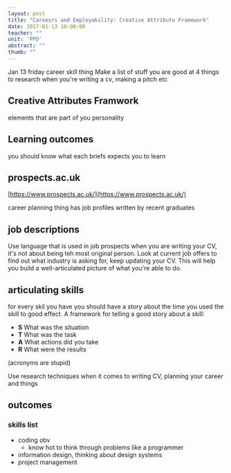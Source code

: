 ```yaml
---
layout: post
title: "Careesrs and Employability: Creative Attribute Framework"
date: 2017-01-13 10:00:00
teacher: ""
unit: 'PPD'
abstract: ""
thumb: ""
---
```


Jan 13
friday career skill thing
Make a list of stuff you are good at
4 things to research when you're writing a cv, making a pitch etc

## Creative Attributes Framwork
elements that are part of you personality

## Learning outcomes
you should know what each briefs expects you to learn

## prospects.ac.uk
[https://www.prospects.ac.uk/](https://www.prospects.ac.uk/)

career planning thing
has job profiles written by recent graduates

## job descriptions
Use language that is used in job prospects when you are writing your CV, it's not about being teh most original person. Look at current job offers to find out what industry is asking for, keep updating your CV. This will help you build a well-articulated picture of what you're able to do.

## articulating skills
for every skil you have you should have a story about the time you used the skill to good effect. A framework for telling a good story about a skill:

- **S** What was the situation
- **T** What was the task
- **A** What actions did you take
- **R** What were the results

(acronyms are stupid)

Use research techniques when it comes to writing CV, planning your career and things

## outcomes

### skills list
- coding obv
    - know hot to think through problems like a programmer
- information design, thinking about design systems
- project management